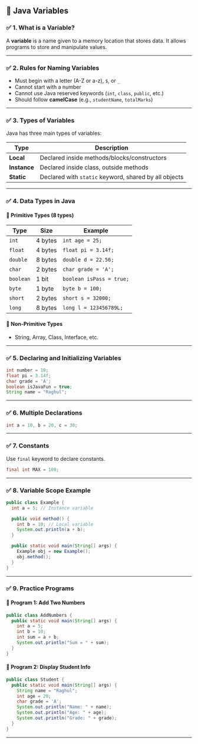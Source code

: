 ## 🌟 **Java Variables**

### ✅ **1. What is a Variable?**

A **variable** is a name given to a memory location that stores data.
It allows programs to store and manipulate values.

---

### ✅ **2. Rules for Naming Variables**

* Must begin with a letter (A-Z or a-z), `$`, or `_`
* Cannot start with a number
* Cannot use Java reserved keywords (`int`, `class`, `public`, etc.)
* Should follow **camelCase** (e.g., `studentName`, `totalMarks`)

---

### ✅ **3. Types of Variables**

Java has three main types of variables:

| Type         | Description                                           |
| ------------ | ----------------------------------------------------- |
| **Local**    | Declared inside methods/blocks/constructors           |
| **Instance** | Declared inside class, outside methods                |
| **Static**   | Declared with `static` keyword, shared by all objects |

---

### ✅ **4. Data Types in Java**

#### 🔹 Primitive Types (8 types)

| Type      | Size    | Example                  |
| --------- | ------- | ------------------------ |
| `int`     | 4 bytes | `int age = 25;`          |
| `float`   | 4 bytes | `float pi = 3.14f;`      |
| `double`  | 8 bytes | `double d = 22.56;`      |
| `char`    | 2 bytes | `char grade = 'A';`      |
| `boolean` | 1 bit   | `boolean isPass = true;` |
| `byte`    | 1 byte  | `byte b = 100;`          |
| `short`   | 2 bytes | `short s = 32000;`       |
| `long`    | 8 bytes | `long l = 123456789L;`   |

#### 🔹 Non-Primitive Types

* String, Array, Class, Interface, etc.

---

### ✅ **5. Declaring and Initializing Variables**

```java
int number = 10;
float pi = 3.14f;
char grade = 'A';
boolean isJavaFun = true;
String name = "Raghul";
```

---

### ✅ **6. Multiple Declarations**

```java
int a = 10, b = 20, c = 30;
```

---

### ✅ **7. Constants**

Use `final` keyword to declare constants.

```java
final int MAX = 100;
```

---

### ✅ **8. Variable Scope Example**

```java
public class Example {
  int a = 5; // Instance variable

  public void method() {
    int b = 10; // Local variable
    System.out.println(a + b);
  }

  public static void main(String[] args) {
    Example obj = new Example();
    obj.method();
  }
}
```

---

### ✅ **9. Practice Programs**

#### 🔸 Program 1: Add Two Numbers

```java
public class AddNumbers {
  public static void main(String[] args) {
    int a = 5;
    int b = 10;
    int sum = a + b;
    System.out.println("Sum = " + sum);
  }
}
```

#### 🔸 Program 2: Display Student Info

```java
public class Student {
  public static void main(String[] args) {
    String name = "Raghul";
    int age = 20;
    char grade = 'A';
    System.out.println("Name: " + name);
    System.out.println("Age: " + age);
    System.out.println("Grade: " + grade);
  }
}
```

---
